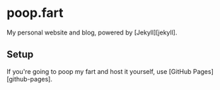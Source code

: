 # poop.fart

My personal website and blog, powered by [Jekyll][jekyll].

## Setup

If you're going to poop my fart and host it yourself, use [GitHub Pages][github-pages].
